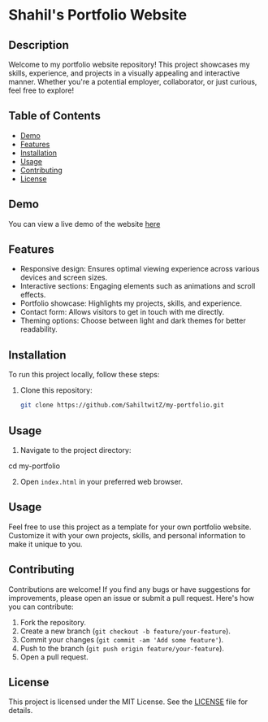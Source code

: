 # Shahil's Portfolio Website

## Description

Welcome to my portfolio website repository! This project showcases my skills, experience, and projects in a visually appealing and interactive manner. Whether you're a potential employer, collaborator, or just curious, feel free to explore!

## Table of Contents

- [Demo](#demo)
- [Features](#features)
- [Installation](#installation)
- [Usage](#usage)
- [Contributing](#contributing)
- [License](#license)

## Demo

You can view a live demo of the website [here](https://mdshahil-portfolio.netlify.app/)

## Features

- Responsive design: Ensures optimal viewing experience across various devices and screen sizes.
- Interactive sections: Engaging elements such as animations and scroll effects.
- Portfolio showcase: Highlights my projects, skills, and experience.
- Contact form: Allows visitors to get in touch with me directly.
- Theming options: Choose between light and dark themes for better readability.

## Installation

To run this project locally, follow these steps:

1. Clone this repository:

   ```bash
   git clone https://github.com/SahiltwitZ/my-portfolio.git

## Usage

1. Navigate to the project directory:

cd my-portfolio


2. Open `index.html` in your preferred web browser.

## Usage

Feel free to use this project as a template for your own portfolio website. Customize it with your own projects, skills, and personal information to make it unique to you.

## Contributing

Contributions are welcome! If you find any bugs or have suggestions for improvements, please open an issue or submit a pull request. Here's how you can contribute:

1. Fork the repository.
2. Create a new branch (`git checkout -b feature/your-feature`).
3. Commit your changes (`git commit -am 'Add some feature'`).
4. Push to the branch (`git push origin feature/your-feature`).
5. Open a pull request.

## License

This project is licensed under the MIT License. See the [LICENSE](LICENSE) file for details.
